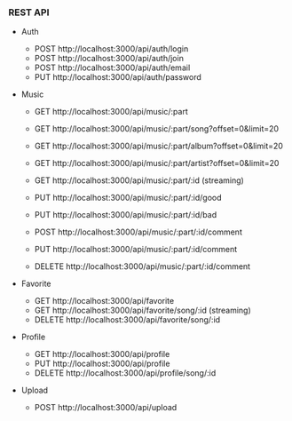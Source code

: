 

### REST API

- Auth
    - POST      http://localhost:3000/api/auth/login                   
    - POST      http://localhost:3000/api/auth/join                    
    - POST      http://localhost:3000/api/auth/email                  
    - PUT       http://localhost:3000/api/auth/password 

- Music
    - GET       http://localhost:3000/api/music/:part
    - GET       http://localhost:3000/api/music/:part/song?offset=0&limit=20
    - GET       http://localhost:3000/api/music/:part/album?offset=0&limit=20
    - GET       http://localhost:3000/api/music/:part/artist?offset=0&limit=20
    
    - GET       http://localhost:3000/api/music/:part/:id (streaming)
    - PUT       http://localhost:3000/api/music/:part/:id/good
    - PUT       http://localhost:3000/api/music/:part/:id/bad
    
    - POST      http://localhost:3000/api/music/:part/:id/comment
    - PUT       http://localhost:3000/api/music/:part/:id/comment
    - DELETE    http://localhost:3000/api/music/:part/:id/comment

- Favorite
    - GET       http://localhost:3000/api/favorite
    - GET       http://localhost:3000/api/favorite/song/:id (streaming)
    - DELETE    http://localhost:3000/api/favorite/song/:id

- Profile   
    - GET       http://localhost:3000/api/profile
    - PUT       http://localhost:3000/api/profile
    - DELETE    http://localhost:3000/api/profile/song/:id

- Upload
    - POST      http://localhost:3000/api/upload